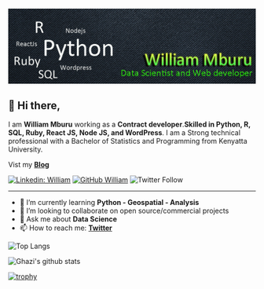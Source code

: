![Banner Image](https://github.com/SirWilliam254/SirWilliam254/blob/main/Banner.jpg)

##  👋 Hi there,

I am **William Mburu** working as a **Contract developer**.**Skilled in Python, R, SQL, Ruby, React JS, Node JS, and WordPress**. I am a Strong technical professional with a Bachelor of Statistics and Programming from Kenyatta University.

Vist my **[Blog](https://sirwilliam254.github.io/flexible-jekyll/)**

[![Linkedin: William](https://img.shields.io/badge/-William-blue?style=flat-square&logo=Linkedin&logoColor=white&link=https://www.linkedin.com/in/william-mburu-a3907b1a8/)](https://www.linkedin.com/in/william-mburu-a3907b1a8/)
[![GitHub William](https://img.shields.io/github/followers/SirWilliam254?label=follow&style=social)](https://github.com/SirWilliam254)
![Twitter Follow](https://img.shields.io/twitter/follow/William55035620?style=social)

---

- 🌱 I’m currently learning **Python - Geospatial - Analysis**
- 👯 I’m looking to collaborate on open source/commercial projects
- 💬 Ask me about **Data Science**
- 📫 How to reach me:
  **[Twitter](https://twitter.com/William55035620)**

![Top Langs](https://github-readme-stats.vercel.app/api/top-langs/?username=SirWilliam254&layout=compact&theme=dark&hide_border=true)

![Ghazi's github stats](https://github-readme-stats.vercel.app/api?username=SirWilliam254&show_icons=true&hide_border=true&theme=dark)

[![trophy](https://github-profile-trophy.vercel.app/?username=SirWilliam254)](https://github.com/SirWilliam254/github-profile-trophy)

